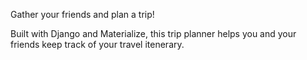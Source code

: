 Gather your friends and plan a trip! 


Built with Django and Materialize, this trip planner helps you and your friends keep track of your travel itenerary.
